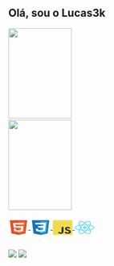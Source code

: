 ## Olá, sou o Lucas3k
 <div>
  <a href="https://github.com/lucas3k">
  <img height="180em" width="50%" src="https://github-readme-stats.vercel.app/api?username=lucas3k&show_icons=true&theme=dark&include_all_commits=true&count_private=true"/>
  <img height="180em" width="50%" src="https://github-readme-stats.vercel.app/api/top-langs/?username=lucas3k&layout=compact&langs_count=7&theme=dark"/>
</div>  
<div style="display: inline_block"><br>  
  <img align="center" alt="ucas3k-HTML" height="30" width="40" src="https://raw.githubusercontent.com/devicons/devicon/master/icons/html5/html5-original.svg">
  <img align="center" alt="ucas3k-CSS" height="30" width="40" src="https://raw.githubusercontent.com/devicons/devicon/master/icons/css3/css3-original.svg">
  <img align="center" alt="ucas3k-React" height="30" width="40" src="https://raw.githubusercontent.com/devicons/devicon/master/icons/javascript/javascript-original.svg">
  <img align="center" alt="ucas3k-React" height="30" width="40" src="https://raw.githubusercontent.com/devicons/devicon/master/icons/react/react-original.svg">
</div>
  
  ##
  
<div> 
  <a href="https://www.instagram.com/lcamargosti/" target="_blank"><img src="https://img.shields.io/badge/-Instagram-%23E4405F?style=for-the-badge&logo=instagram&logoColor=white" target="_blank"></a>
  <a href="https://www.linkedin.com/in/lcuas-camargo-stivan-551213215/" target="_blank"><img src="https://img.shields.io/badge/-LinkedIn-%230077B5?style=for-the-badge&logo=linkedin&logoColor=white" target="_blank"></a> 
</div>
  
